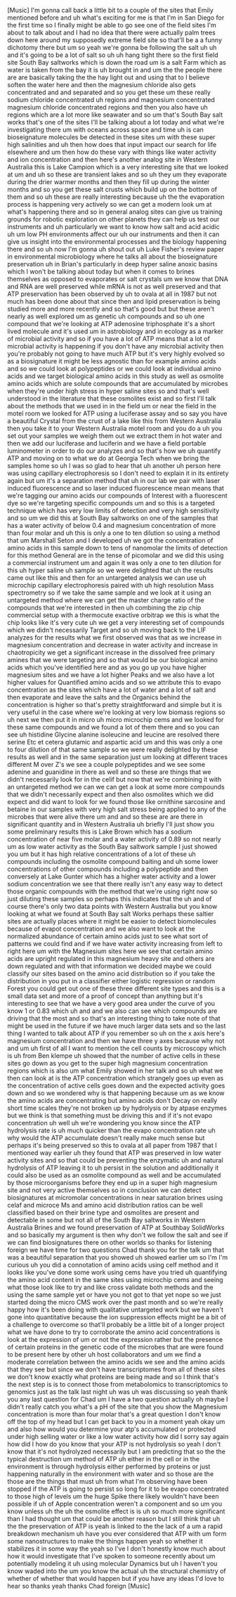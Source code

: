 [Music] I'm gonna call back a little bit to a couple of the sites that Emily mentioned before and uh what's exciting for me is that I'm in San Diego for the first time so I finally might be able to go see one of the field sites I'm about to talk about and I had no idea that there were actually palm trees down here around my supposedly extreme field site so that'll be a a funny dichotomy there but um so yeah we're gonna be following the salt uh uh and it's going to be a lot of salt so uh uh hang tight there so the first field site South Bay saltworks which is down the road um is a salt Farm which as water is taken from the bay it is uh brought in and um the the people there are are basically taking the the hay light out and using that to I believe soften the water here and then the magnesium chloride also gets concentrated and and separated and so you get these um these really sodium chloride concentrated uh regions and magnesium concentrated magnesium chloride concentrated regions and then you also have uh regions which are a lot more like seawater and so um that's South Bay salt works that's one of the sites I'll be talking about a lot today and what we're investigating there um with oceans across space and time uh is can bioseignature molecules be detected in these sites um with these super high salinities and uh then how does that input impact our search for life elsewhere and um then how do these vary with things like water activity and ion concentration and then here's another analog site in Western Australia this is Lake Campion which is a very interesting site that we looked at um and uh so these are transient lakes and so uh they um they evaporate during the drier warmer months and then they fill up during the winter months and so you get these salt crusts which build up on the bottom of them and so uh these are really interesting because uh the the evaporation process is happening very actively so we can get a modern look um at what's happening there and so in general analog sites can give us training grounds for robotic exploration on other planets they can help us test our instruments and uh particularly we want to know how salt and acid acidic uh um low PH environments affect our uh our instruments and then it can give us insight into the environmental processes and the biology happening there and so uh now I'm gonna uh shout out uh Luke Fisher's review paper in environmental microbiology where he talks all about the bioseignature preservation uh in Brian's particularly in deep hyper saline anoxic basins which I won't be talking about today but when it comes to brines themselves as opposed to evaporates or salt crystals um we know that DNA and RNA are well preserved while mRNA is not as well preserved and that ATP preservation has been observed by uh to ovala at all in 1987 but not much has been done about that since then and lipid preservation is being studied more and more recently and so that's good but but these aren't nearly as well explored um as genetic uh compounds and so uh one compound that we're looking at ATP adenosine triphosphate it's a short lived molecule and it's used um in astrobiology and in ecology as a marker of microbial activity and so if you have a lot of ATP means that a lot of microbial activity is happening if you don't have any microbial activity then you're probably not going to have much ATP but it's very highly evolved so as a biosignature it might be less agnostic than for example amino acids and so we could look at polypeptides or we could look at individual amino acids and we target biological amino acids in this study as well as osmolite amino acids which are solute compounds that are accumulated by microbes when they're under high stress in hyper saline sites so and that's well understood in the literature that these osmolites exist and so first I'll talk about the methods that we used in in the field um or near the field in the motel room we looked for ATP using a luciferase assay and so say you have a beautiful Crystal from the crust of a lake like this from Western Australia then you take it to your Western Australia motel room and you do a uh you set out your samples we weigh them out we extract them in hot water and then we add our luciferase and luciferin and we have a field portable luminometer in order to do our analyzes and so that's how we uh quantify ATP and moving on to what we do at Georgia Tech when we bring the samples home so uh I was so glad to hear that uh another uh person here was using capillary electrophoresis so I don't need to explain it in its entirety again but um it's a separation method that uh in our lab we pair with laser induced fluorescence and so laser induced fluorescence mean means that we're tagging our amino acids our compounds of Interest with a fluorescent dye so we're targeting specific compounds um and so this is a targeted technique which has very low limits of detection and very high sensitivity and so um we did this at South Bay saltworks on one of the samples that has a water activity of below 0.4 and magnesium concentration of more than four molar and uh this is only a one to ten dilution so using a method that um Marshall Seton and I developed uh we got the concentration of amino acids in this sample down to tens of nanomolar the limits of detection for this method General are in the tense of picomolar and we did this using a commercial instrument um and again it was only a one to ten dilution for this uh hyper saline uh sample so we were delighted that uh the results came out like this and then for an untargeted analysis we can use uh microchip capillary electrophoresis paired with uh high resolution Mass spectrometry so if we take the same sample and we look at it using an untargeted method where we can get the master charge ratio of the compounds that we're interested in then uh combining the zip chip commercial setup with a thermocute exactive orbitrap we this is what the chip looks like it's very cute uh we get a very interesting set of compounds which we didn't necessarily Target and so uh moving back to the LIF analyzes for the results what we first observed was that as we increase in magnesium concentration and decrease in water activity and increase in chaotropicity we get a significant increase in the dissolved free primary amines that we were targeting and so that would be our biological amino acids which you've identified here and as you go up you have higher magnesium sites and we have a lot higher Peaks and we also have a lot higher values for Quantified amino acids and so we attribute this to evapo concentration as the sites which have a lot of water and a lot of salt and then evaporate and leave the salts and the Organics behind the concentration is higher so that's pretty straightforward and simple but it is very useful in the case where we're looking at very low biomass regions so uh next we then put it in micro uh micro microchip cems and we looked for these same compounds and we found a lot of them there and so you can see uh histidine Glycine alanine isoleucine and leucine are resolved there serine Etc et cetera glutamic and aspartic acid um and this was only a one to four dilution of that same sample so we were really delighted by these results as well and in the same separation just um looking at different traces different M over Z's we see a couple polypeptides and we see some adenine and guanidine in there as well and so these are things that we didn't necessarily look for in the celif but now that we're combining it with an untargeted method we can we can get a look at some more compounds that we didn't necessarily expect and then also osmolites which we did expect and did want to look for we found those like ornithine sarcosine and betaine in our samples with very high salt stress being applied to any of the microbes that were alive there um and and so these are are there in significant quantity and in Western Australia uh briefly I'll just show you some preliminary results this is Lake Brown which has a sodium concentration of near five molar and a water activity of 0.89 so not nearly um as low water activity as the South Bay saltwork sample I just showed you um but it has high relative concentrations of a lot of these uh compounds including the osmolite compound baiting and uh some lower concentrations of other compounds including a polypeptide and then conversely at Lake Gunter which has a higher water activity and a lower sodium concentration we see that there really isn't any easy way to detect those organic compounds with the method that we're using right now so just diluting these samples so perhaps this indicates that the uh and of course there's only two data points with Western Australia but you know looking at what we found at South Bay salt Works perhaps these saltier sites are actually places where it might be easier to detect biomolecules because of evapot concentration and we also want to look at the normalized abundance of certain amino acids just to see what sort of patterns we could find and if we have water activity increasing from left to right here um with the Magnesium sites here we see that certain amino acids are upright regulated in this magnesium heavy site and others are down regulated and with that information we decided maybe we could classify our sites based on the amino acid distribution so if you take the distribution in you put in a classifier either logistic regression or random Forest you could get out one of these three different site types and this is a small data set and more of a proof of concept than anything but it's interesting to see that we have a very good area under the curve of you know 1 or 0.83 which uh and and we also can see which compounds are driving that the most and so that's an interesting thing to take note of that might be used in the future if we have much larger data sets and so the last thing I wanted to talk about ATP if you remember so uh on the x axis here's magnesium concentration and then we have three y axes because why not and um uh first of all I want to mention the cell counts by microscopy which is uh from Ben klempe uh showed that the number of active cells in these sites go down as you get to the super high magnesium concentration regions which is also um what Emily showed in her talk and so uh what we then can look at is the ATP concentration which strangely goes up even as the concentration of active cells goes down and the expected activity goes down and so we wondered why is that happening because um as we know the amino acids are concentrating but amino acids don't Decay on really short time scales they're not broken up by hydrolysis or by atpase enzymes but we think is that something must be driving this and if it's not evapo concentration uh well uh we're wondering you know since the ATP hydrolysis rate is uh much quicker than the evapo concentration rate uh why would the ATP accumulate doesn't really make much sense but perhaps it's being preserved so this to ovala at all paper from 1987 that I mentioned way earlier uh they found that ATP was preserved in low water activity sites and so that could be preventing the enzymatic uh and natural hydrolysis of ATP leaving it to uh persist in the solution and additionally it could also be used as an osmolite compound as well and be accumulated by those microorganisms before they end up in a super high magnesium site and not very active themselves so in conclusion we can detect biosignatures at micromolar concentrations in near saturation brines using celaf and microce Ms and amino acid distribution ratios can be well classified based on their brine type and osmolites are present and detectable in some but not all of the South Bay saltworks in Western Australia Brines and we found preservation of ATP at Southbay SolidWorks and so basically my argument is then why don't we follow the salt and see if we can find biosignatures there on other worlds so thanks for listening foreign we have time for two questions Chad thank you for the talk um that was a beautiful separation that you showed uh showed earlier um so I'm I'm curious uh you did a connotation of amino acids using celf method and it looks like you've done some work using cems have you tried uh quantifying the amino acid content in the same sites using microchip cems and seeing what those look like to try and like cross validate both methods and the using the same sample yet or have you not got to that yet nope so we just started doing the micro CMS work over the past month and so we're really happy how it's been doing with qualitative untargeted work but we haven't gone into quantitative because the ion suppression effects might be a bit of a challenge to overcome so that'll probably be a little bit of a longer project what we have done to try to corroborate the amino acid concentrations is look at the expression of um or not the expression rather but the presence of certain proteins in the genetic code of the microbes that are were found to be present here by other uh host collaborators and um we find a moderate correlation between the amino acids we see and the amino acids that they see but since we don't have transcriptomes from all of these sites we don't know exactly what proteins are being made and so I think that's the next step is is to connect those from metabolomics to transcriptomics to genomics just as the talk last night uh was uh was discussing so yeah thank you any last question for Chad um I have a two question actually oh maybe I didn't really catch you what's a pH of the site that you show the Magnesium concentration is more than four molar that's a great question I don't know off the top of my head but I can get back to you in a moment yeah okay um and also how would you determine your atp's accumulated or protected under high selling water or like a low water activity how did I sorry say again how did I how do you know that your ATP is not hydrolysis so yeah I don't know that it's not hydrolyzed necessarily but I am predicting that so the the typical destruction um method of ATP uh either in the cell or in the environment is through hydrolysis either performed by proteins or just happening naturally in the environment with water and so those are the those are the things that must uh from what I'm observing have been stopped if the ATP is going to persist so long for it to be evapo concentrated to those high of levels um the huge Spike there likely wouldn't have been possible if uh of Apple concentration weren't a component and so um you know unless uh the uh the osmolite effect is is uh so much more significant than I had thought um that could be another reason but I still think that uh the the preservation of ATP is yeah is linked to the the lack of a um a rapid breakdown mechanism uh have you ever considered that ATP with um form some nanostructures to make the things happen yeah so whether it stabilizes it in some way the yeah so I've I don't honestly know much about how it would investigate that I've spoken to someone recently about um potentially modeling it uh using molecular Dynamics but uh I haven't you know waded into the um you know the actual uh the structural chemistry of whether of whether that would happen but if you have any ideas I'd love to hear so thanks yeah thanks Chad foreign [Music]